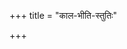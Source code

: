 +++
title = "काल-भीति-स्तुतिः"

+++

<div class="js_include" includetitle="false" newlevelforh1="5" unfilled url="/purANam/skanda-purANam/01_mAheshvara-khaNDaH/2_kaumArikA-khaNDaH/aMshAH/kAla-bhIti-stutiH/"></div>
